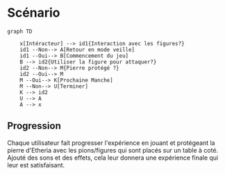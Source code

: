 # Scénario

<!-- Ici mettre tous les documents et références concernant la scéanrisation de l'expérience   -->
<!--
* Tous les verbes disponibles à vos interacteurs

* Tous les objets sur lesquels chaque verbe peut agir et comment ils le font

* Actions émergentes que vous aimeriez que vos interacteurs effectuent

* Toutes les façons que les interacteurs peuvent faire progresser l’expérience-->

```mermaid
graph TD

    x[Intéracteur] --> id1{Interaction avec les figures?}
    id1 --Non--> A[Retour en mode veille]
    id1 --Oui--> B[Commencement du jeu] 
    B --> id2{Utiliser la figure pour attaquer?}
    id2 --Non--> M{Pierre protégé ?}
    id2 --Oui--> M
    M --Oui--> K[Prochaine Manche]
    M --Non--> U[Terminer]
    K --> id2
    U --> A
    A --> x
```

## Progression
Chaque utilisateur fait progresser l'expérience en jouant et protégeant la pierre d'Etheria avec les pions/figures qui sont placés sur un table à coté. Ajouté des sons et des effets, cela leur donnera une expérience finale qui leur est satisfaisant.

<!--
## Références

* [Scénario Interactif](https://tim-montmorency.com/582523-gestion/#/contenus/2_scenarisation/20_scenario/20_interactif/)
* [Expérience usager UX](https://tim-montmorency.com/582523-gestion/#/contenus/2_scenarisation/20_scenario/40_ux/)-->

